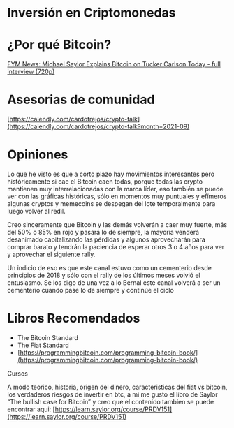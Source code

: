 # Inversión en Criptomonedas

# ¿Por qué Bitcoin?

[FYM News: Michael Saylor Explains Bitcoin on Tucker Carlson Today - full interview (720p)](https://www.youtube.com/watch?v=wdJFeSY8UVk&t=4071s)

# Asesorias de comunidad

[https://calendly.com/cardotrejos/crypto-talk](https://calendly.com/cardotrejos/crypto-talk?month=2021-09)

# Opiniones

Lo que he visto es que a corto plazo hay movimientos interesantes pero históricamente si cae el Bitcoin caen todas, porque todas las crypto mantienen muy interrelacionadas con la marca líder, eso también se puede ver con las gráficas históricas, sólo en momentos muy puntuales y efímeros algunas cryptos y memecoins se despegan del lote temporalmente para luego volver al redil.

Creo sinceramente que Bitcoin y las demás volverán a caer muy fuerte, más del 50% o 85% en rojo y pasará lo de siempre, la mayoría venderá desanimado capitalizando las pérdidas y algunos aprovecharán para comprar barato y tendrán la paciencia de esperar otros 3 o 4 años para ver y aprovechar el siguiente rally.

Un indicio de eso es que este canal estuvo como un cementerio desde principios de 2018 y sólo con el rally de los últimos meses volvió el entusiasmo. Se los digo de una vez a lo Bernal este canal volverá a ser un cementerio cuando pase lo de siempre y continúe el ciclo

# **Libros Recomendados**

- The Bitcoin Standard
- The Fiat Standard
- [https://programmingbitcoin.com/programming-bitcoin-book/](https://programmingbitcoin.com/programming-bitcoin-book/)

Cursos

[](https://www.udemy.com/course/complete-cryptocurrency-investing-course-passive-active/)

A modo teorico, historia, origen del dinero, caracteristicas del fiat vs bitcoin, los verdaderos riesgos de invertir en btc, a mi me gusto el libro de Saylor “The bullish case for Bitcoin” y creo que el contenido tambien se puede encontrar aqui: [https://learn.saylor.org/course/PRDV151](https://learn.saylor.org/course/PRDV151)